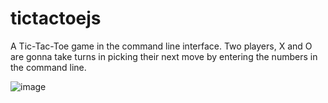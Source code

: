 ﻿# tictactoejs

A Tic-Tac-Toe game in the command line interface. Two players, X and O are gonna take turns in picking their next move by entering the numbers in the command line.

![image](https://github.com/chinjacus/tictactoejs/assets/74126978/6ad40879-a2ee-4620-afe5-20a7f8a350a8)
